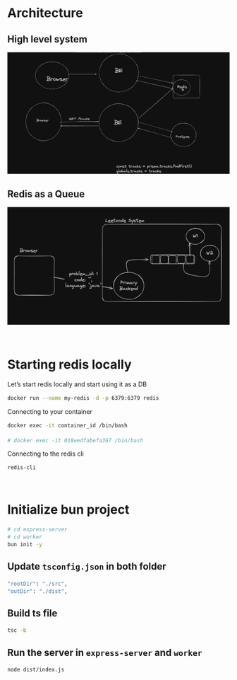 # **Architecture**
## High level system
![alt text](images/image2.png)

## Redis as a Queue
![alt text](images/image1.png)

<br>

# **Starting redis locally**

Let’s start redis locally and start using it as a DB

```bash
docker run --name my-redis -d -p 6379:6379 redis
```

Connecting to your container

```bash
docker exec -it container_id /bin/bash

# docker exec -it 018wedfabefa367 /bin/bash
```

Connecting to the redis cli

```bash
redis-cli
```

<br>

# Initialize bun project
```bash
# cd express-server
# cd worker
bun init -y
```

## Update ```tsconfig.json``` in both folder
``` bash
"rootDir": "./src",
"outDir": "./dist",
```

## Build ts file
``` bash
tsc -b
```
## Run the server in ```express-server``` and ```worker```
``` bash
node dist/index.js
```

<br>





